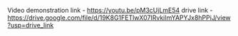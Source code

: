 Video demonstration link - https://youtu.be/pM3cUjLmE54
drive link - https://drive.google.com/file/d/19K8G1FETlwX07IRvkiImYAPYJx8hPPiJ/view?usp=drive_link
